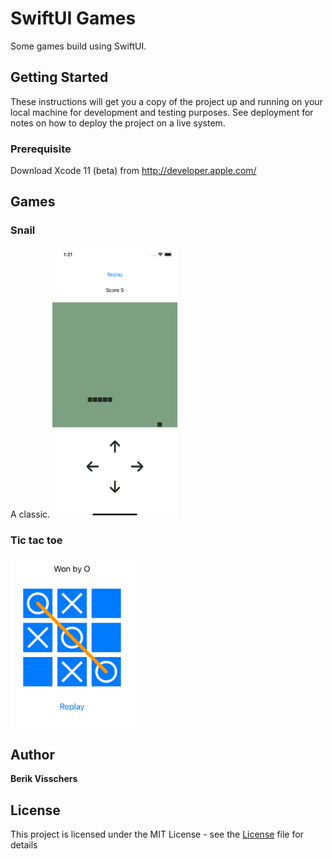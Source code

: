 
# SwiftUI Games

Some games build using SwiftUI.

## Getting Started

These instructions will get you a copy of the project up and running on your local machine for development and testing purposes. See deployment for notes on how to deploy the project on a live system.

### Prerequisite

Download Xcode 11 (beta) from http://developer.apple.com/

## Games

### Snail

A classic.
<img src="Snail.png" width="200">

### Tic tac toe

<img src="Tictactoe.png" width="200">

## Author

**Berik Visschers**

## License

This project is licensed under the MIT License - see the [License](LICENSE.md) file for details

